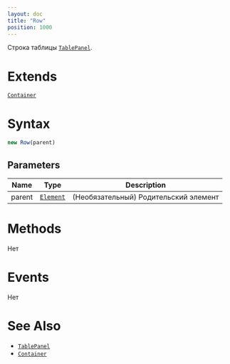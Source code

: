 ```yaml
---
layout: doc
title: "Row"
position: 1000
---
```


Строка таблицы [`TablePanel`](../).

# Extends

[`Container`](../../../Core/Elements/Container/)

# Syntax

```js
new Row(parent)
```

## Parameters

|Name|Type|Description|
|----|----|-----------|
|parent|[`Element`](../../../Core/Elements/Element)| (Необязательный) Родительский элемент|

# Methods

Нет

# Events

Нет

# See Also

* [`TablePanel`](../)
* [`Container`](../../../Core/Elements/Container/)
